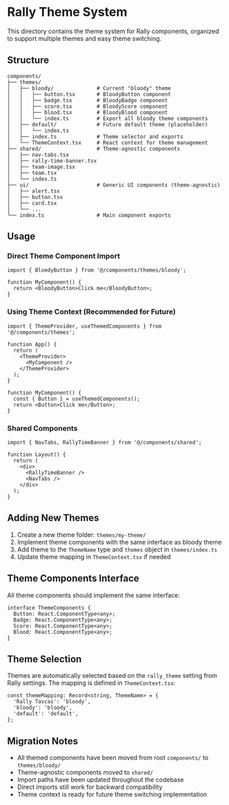 # Rally Theme System

This directory contains the theme system for Rally components, organized to support multiple themes and easy theme switching.

## Structure

```
components/
├── themes/
│   ├── bloody/              # Current "bloody" theme
│   │   ├── button.tsx       # BloodyButton component
│   │   ├── badge.tsx        # BloodyBadge component
│   │   ├── score.tsx        # BloodyScore component
│   │   ├── blood.tsx        # BloodyBlood component
│   │   └── index.ts         # Export all bloody theme components
│   ├── default/             # Future default theme (placeholder)
│   │   └── index.ts
│   ├── index.ts             # Theme selector and exports
│   └── ThemeContext.tsx     # React context for theme management
├── shared/                  # Theme-agnostic components
│   ├── nav-tabs.tsx
│   ├── rally-time-banner.tsx
│   ├── team-image.tsx
│   ├── team.tsx
│   └── index.ts
├── ui/                      # Generic UI components (theme-agnostic)
│   ├── alert.tsx
│   ├── button.tsx
│   ├── card.tsx
│   └── ...
└── index.ts                 # Main component exports
```

## Usage

### Direct Theme Component Import
```tsx
import { BloodyButton } from '@/components/themes/bloody';

function MyComponent() {
  return <BloodyButton>Click me</BloodyButton>;
}
```

### Using Theme Context (Recommended for Future)
```tsx
import { ThemeProvider, useThemedComponents } from '@/components/themes';

function App() {
  return (
    <ThemeProvider>
      <MyComponent />
    </ThemeProvider>
  );
}

function MyComponent() {
  const { Button } = useThemedComponents();
  return <Button>Click me</Button>;
}
```

### Shared Components
```tsx
import { NavTabs, RallyTimeBanner } from '@/components/shared';

function Layout() {
  return (
    <div>
      <RallyTimeBanner />
      <NavTabs />
    </div>
  );
}
```

## Adding New Themes

1. Create a new theme folder: `themes/my-theme/`
2. Implement theme components with the same interface as bloody theme
3. Add theme to the `ThemeName` type and `themes` object in `themes/index.ts`
4. Update theme mapping in `ThemeContext.tsx` if needed

## Theme Components Interface

All theme components should implement the same interface:

```tsx
interface ThemeComponents {
  Button: React.ComponentType<any>;
  Badge: React.ComponentType<any>;
  Score: React.ComponentType<any>;
  Blood: React.ComponentType<any>;
}
```

## Theme Selection

Themes are automatically selected based on the `rally_theme` setting from Rally settings. The mapping is defined in `ThemeContext.tsx`:

```tsx
const themeMapping: Record<string, ThemeName> = {
  'Rally Tascas': 'bloody',
  'bloody': 'bloody',
  'default': 'default',
};
```

## Migration Notes

- All themed components have been moved from root `components/` to `themes/bloody/`
- Theme-agnostic components moved to `shared/`
- Import paths have been updated throughout the codebase
- Direct imports still work for backward compatibility
- Theme context is ready for future theme switching implementation


